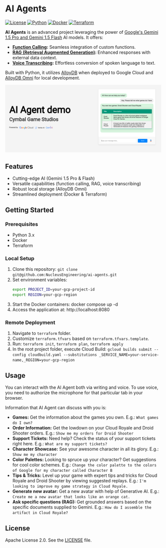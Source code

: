 
# AI Agents

[![License](https://img.shields.io/badge/License-Apache%202.0-blue.svg)](https://opensource.org/licenses/Apache-2.0)
[![Python](https://img.shields.io/badge/python-3.x-blue.svg)](https://www.python.org/)
[![Docker](https://img.shields.io/badge/docker-%230db7ed.svg)](https://www.docker.com/)
[![Terraform](https://img.shields.io/badge/terraform-%235835CC.svg)](https://www.terraform.io/)

**AI Agents** is an advanced project leveraging the power of [Google's Gemini 1.5 Pro and Gemini 1.5 Flash](https://developers.googleblog.com/en/gemini-15-pro-and-15-flash-now-available/) AI models. It offers:

* **[Function Calling](https://ai.google.dev/gemini-api/docs/function-calling):** Seamless integration of custom functions.
* **[RAG (Retrieval Augmented Generation)](https://cloud.google.com/vertex-ai/generative-ai/docs/llamaindex-on-vertexai):** Enhanced responses with external data context.
* **[Voice Transcribing](https://cloud.google.com/vertex-ai/generative-ai/docs/samples/generativeaionvertexai-gemini-audio-transcription):** Effortless conversion of spoken language to text.

Built with Python, it utilizes [AlloyDB](https://cloud.google.com/alloydb) when deployed to Google Cloud and [AlloyDB Omni](https://cloud.google.com/alloydb/omni) for local development.


![AI Agent preview picture](static/images/ai_agent_demo.png "AI Agent preview picture")

## Features

* Cutting-edge AI (Gemini 1.5 Pro & Flash)
* Versatile capabilities (function calling, RAG, voice transcribing)
* Robust local storage (AlloyDB Omni)
* Streamlined deployment (Docker & Terraform)

## Getting Started

### Prerequisites

* Python 3.x
* Docker
* Terraform

### Local Setup

1. Clone this repository: `git clone git@github.com:NucleusEngineering/ai-agents.git`
2. Set environment variables:
   ```bash
   export PROJECT_ID=your-gcp-project-id
   export REGION=your-gcp-region
   ```
3. Start the Docker containers: docker compose up -d
4. Access the application at: http://localhost:8080   

### Remote Deployment

1. Navigate to `terraform` folder.
2. Customize `terraform.tfvars` based on `terraform.tfvars.template`.
3. Run: `terraform init`, `terraform plan`, `terraform apply`
4. In the root project folder, execute Cloud Build: `gcloud builds submit --config cloudbuild.yaml --substitutions _SERVICE_NAME=your-service-name,_REGION=your-gcp-region`

## Usage

You can interact with the AI Agent both via writing and voice. To use voice, you need to authorize the microphone for that particular tab in your browser.

Information that AI Agent can discuss with you is:

* **Games:**  Get the information about the games you own. E.g.: `What games do I own?`
* **Order Information:**  Get the lowdown on your Cloud Royale and Droid Shooter orders. E.g.: `Show me my orders for Droid Shooter`
* **Support Tickets:** Need help? Check the status of your support tickets right here. E.g.: `What are my support tickets?`
* **Character Showcase:** See your awesome character in all its glory. E.g.: `Show me my character`
* **Color Palettes:** Looking to spruce up your character? Get suggestions for cool color schemes. E.g.: `Change the color palette to the colors of Google for my character called Character B`
* **Tips & Tricks:**  Level up your game with expert tips and tricks for Cloud Royale and Droid Shooter by viewing suggested replays. E.g.: `I'm looking to improve my game strategy in Cloud Royale.`
* **Generate new avatar:**  Get a new avatar with help of Generative AI. E.g.: `Create me a new avatar that looks like an orange cat.`
* **Ask specific questions (RAG):**  Get grounded answers based on the specific documents supplied to Gemini. E.g.: `How do I assemble the artifact in Cloud Royale?`

## License

Apache License 2.0. See the [LICENSE](LICENSE) file.
